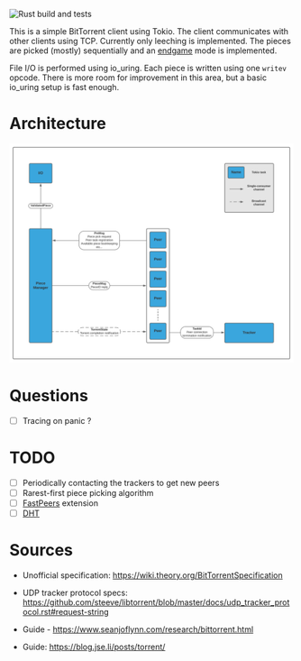 ![Rust build and tests](https://github.com/TomasKralCZ/learntorrent/actions/workflows/rust.yml/badge.svg)

This is a simple BitTorrent client using Tokio. The client communicates with other clients
using TCP. Currently only leeching is implemented. The pieces are picked (mostly) sequentially and an [endgame](https://wiki.theory.org/BitTorrentSpecification#End_Game) mode is implemented.

File I/O is performed using io_uring. Each piece is written using one `writev` opcode.
There is more room for improvement in this area, but a basic io_uring setup is fast enough.

# Architecture
![Architecture](resources/diagram.svg)

# Questions
- [ ] Tracing on panic ?

# TODO
- [ ] Periodically contacting the trackers to get new peers
- [ ] Rarest-first piece picking algorithm
- [ ] [FastPeers](https://wiki.theory.org/BitTorrentSpecification#Fast_Peers_Extensions) extension
- [ ] [DHT](https://wiki.theory.org/BitTorrentSpecification#Distributed_Hash_Table)

# Sources
- Unofficial specification: https://wiki.theory.org/BitTorrentSpecification <br/>
- UDP tracker protocol specs: https://github.com/steeve/libtorrent/blob/master/docs/udp_tracker_protocol.rst#request-string <br/>

- Guide - https://www.seanjoflynn.com/research/bittorrent.html <br/>
- Guide: https://blog.jse.li/posts/torrent/ <br/>